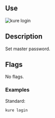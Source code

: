 ## Use

![kure login](https://user-images.githubusercontent.com/51374959/98058888-8d1bd700-1e24-11eb-8b52-7f66f07cf465.png)

## Description

Set master password.

## Flags 

No flags.

### Examples

Standard:
```
kure login
```